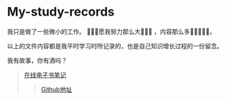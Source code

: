 # My-study-records
我只是做了一些微小的工作。 🐠🌹😝愿我努力那么大🤡😎😇 ，内容那么多👨‍💻‍👩‍🎓‍‍🐠。

以上的文件内容都是我平时学习时所记录的，也是自己知识增长过程的一份留念。

我有故事，你有酒吗？

>[在线电子书笔记](https://niefee.gitbooks.io/front-end-notes/content/)
>>[Github地址](https://github.com/Niefee/My-study-records)
